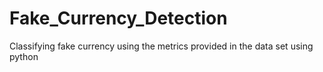 # Fake_Currency_Detection
Classifying fake currency using the metrics provided in the data set using python
